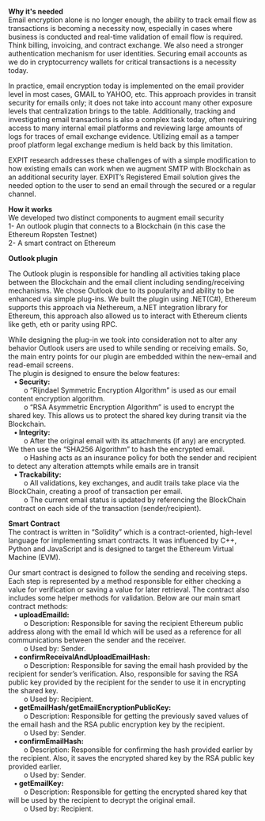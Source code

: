 <b>Why it's needed</b><br/>
Email encryption alone is no longer enough, the ability to track email flow as transactions is becoming a necessity now, especially in cases where business is conducted and real-time validation of email flow is required.  Think billing, invoicing, and contract exchange.  We also need a stronger authentication mechanism for user identities. Securing email accounts as we do in cryptocurrency wallets for critical transactions is a necessity today.

In practice, email encryption today is implemented on the email provider level in most cases, GMAIL to YAHOO, etc.  This approach provides in transit security for emails only; it does not take into account many other exposure levels that centralization brings to the table. Additionally, tracking and investigating email transactions is also a complex task today, often requiring access to many internal email platforms and reviewing large amounts of logs for traces of email exchange evidence.  Utilizing email as a tamper proof platform legal exchange medium is held back by this limitation. 

EXPIT research addresses these challenges of with a simple modification to how existing emails can work when we augment SMTP with Blockchain as an additional security layer. EXPIT’s Registered Email solution gives the needed option to the user to send an email through the secured or a regular channel. 

<b>How it works </b><br/>
We developed two distinct components to augment email security </br>
1- An outlook plugin that connects to a Blockchain (in this case the Ethereum Ropsten Testnet) </br>
2- A smart contract on Ethereum </br>

<b>Outlook plugin</b><br/>

The Outlook plugin is responsible for handling all activities taking place between the Blockchain and the email client including sending/receiving mechanisms. We chose Outlook due to its popularity and ability to be enhanced via simple plug-ins.
We built the plugin using .NET(C#), Ethereum supports this approach via Nethereum, a.NET integration library for Ethereum, this approach also allowed us to interact with Ethereum clients like geth, eth or parity using RPC.

While designing the plug-in we took into consideration not to alter any behavior Outlook users are used to while sending or receiving emails. So, the main entry points for our plugin are embedded within the new-email and read-email screens. </br>
The plugin is designed to ensure the below features:</br>
&nbsp;&nbsp;&nbsp;<b>•	Security:</b></br>
       &nbsp;&nbsp;&nbsp;&nbsp;&nbsp;&nbsp;&nbsp;&nbsp;o	“Rijndael Symmetric Encryption Algorithm” is used as our email content encryption algorithm.</br>
    &nbsp;&nbsp;&nbsp;&nbsp;&nbsp;&nbsp;&nbsp;&nbsp;o	“RSA Asymmetric Encryption Algorithm” is used to encrypt the shared key. This allows us to protect the shared key during transit via the Blockchain.</br>
&nbsp;&nbsp;&nbsp;<b>•	Integrity:</b></br>
    &nbsp;&nbsp;&nbsp;&nbsp;&nbsp;&nbsp;&nbsp;&nbsp;o	After the original email with its attachments (if any) are encrypted. We then use the “SHA256 Algorithm” to hash the encrypted email.</br>
    &nbsp;&nbsp;&nbsp;&nbsp;&nbsp;&nbsp;&nbsp;&nbsp;o	Hashing acts as an insurance policy for both the sender and recipient to detect any alteration attempts while emails are in   transit </br>
&nbsp;&nbsp;&nbsp;<b>•	Trackability:</b></br>
    &nbsp;&nbsp;&nbsp;&nbsp;&nbsp;&nbsp;&nbsp;&nbsp;o	All validations, key exchanges, and audit trails take place via the BlockChain, creating a proof of transaction per email.</br>
    &nbsp;&nbsp;&nbsp;&nbsp;&nbsp;&nbsp;&nbsp;&nbsp;o	The current email status is updated by referencing the BlockChain contract on each side of the transaction (sender/recipient).</br>

<b>Smart Contract</b></br>
The contract is written in “Solidity” which is a contract-oriented, high-level language for implementing smart contracts. It was influenced by C++, Python and JavaScript and is designed to target the Ethereum Virtual Machine (EVM). </br>

Our smart contract is designed to follow the sending and receiving steps. Each step is represented by a method responsible for either checking a value for verification or saving a value for later retrieval. The contract also includes some helper methods for validation. Below are our main smart contract methods:</br>
&nbsp;&nbsp;&nbsp;<b>•	uploadEmailId:</b><br/>
              &nbsp;&nbsp;&nbsp;&nbsp;&nbsp;&nbsp;&nbsp;&nbsp;o	Description: Responsible for saving the recipient Ethereum public address along with the email Id which will be used as a reference for all communications between the sender and the receiver.</br>
              &nbsp;&nbsp;&nbsp;&nbsp;&nbsp;&nbsp;&nbsp;&nbsp;o	Used by: Sender.</br>
&nbsp;&nbsp;&nbsp;<b>•	confirmReceivalAndUploadEmailHash:</b><br/>
&nbsp;&nbsp;&nbsp;&nbsp;&nbsp;&nbsp;&nbsp;&nbsp;o	Description: Responsible for saving the email hash provided by the recipient for sender’s verification. Also, responsible for saving the RSA public key provided by the recipient for the sender to use it in encrypting the shared key.</br>
&nbsp;&nbsp;&nbsp;&nbsp;&nbsp;&nbsp;&nbsp;&nbsp;o	Used by: Recipient.</br>
&nbsp;&nbsp;&nbsp;<b>•	getEmailHash/getEmailEncryptionPublicKey:</b><br/>
&nbsp;&nbsp;&nbsp;&nbsp;&nbsp;&nbsp;&nbsp;&nbsp;o	Description: Responsible for getting the previously saved values of the email hash and the RSA public encryption key by the recipient.</br>
&nbsp;&nbsp;&nbsp;&nbsp;&nbsp;&nbsp;&nbsp;&nbsp;o	Used by: Sender.</br>
&nbsp;&nbsp;&nbsp;<b>•	confirmEmailHash:</b><br/>
&nbsp;&nbsp;&nbsp;&nbsp;&nbsp;&nbsp;&nbsp;&nbsp;o	Description: Responsible for confirming the hash provided earlier by the recipient. Also, it saves the encrypted shared key by the RSA public key provided earlier.</br>
&nbsp;&nbsp;&nbsp;&nbsp;&nbsp;&nbsp;&nbsp;&nbsp;o	Used by: Sender.</br>
&nbsp;&nbsp;&nbsp;<b>•	getEmailKey:</b><br/>
&nbsp;&nbsp;&nbsp;&nbsp;&nbsp;&nbsp;&nbsp;&nbsp;o	Description: Responsible for getting the encrypted shared key that will be used by the recipient to decrypt the original email.</br>
&nbsp;&nbsp;&nbsp;&nbsp;&nbsp;&nbsp;&nbsp;&nbsp;o	Used by: Recipient.</br>



